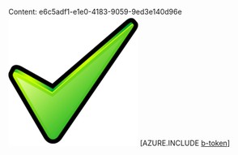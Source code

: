 Content: e6c5adf1-e1e0-4183-9059-9ed3e140d96e![image](2b98311f-4b15-45b5-a4d4-5762ef4a2c28.png)
[AZURE.INCLUDE [b-token](aea86676-9cbc-4602-9639-ee268dd40bc8.md)]
